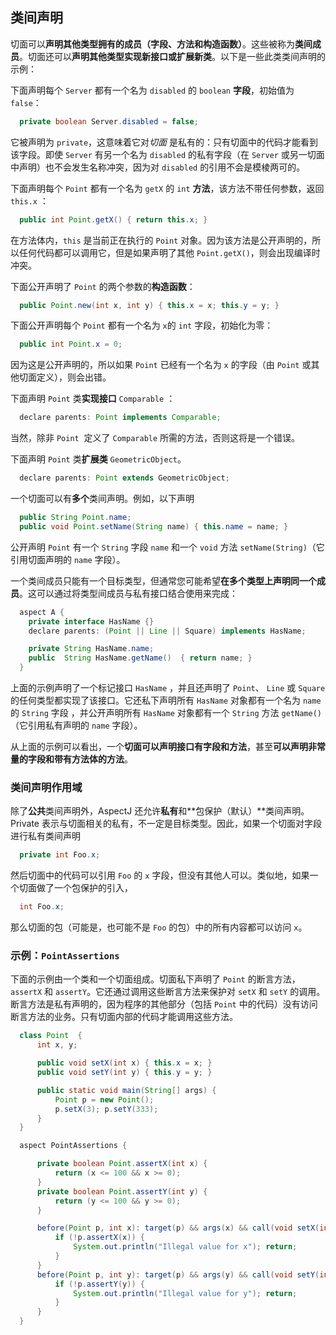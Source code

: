 ## 类间声明

切面可以**声明其他类型拥有的成员（字段、方法和构造函数）**。这些被称为**类间成员**。切面还可以**声明其他类型实现新接口或扩展新类**。以下是一些此类类间声明的示例：

下面声明每个 `Server` 都有一个名为 `disabled` 的 `boolean` **字段**，初始值为 `false`：

```java
  private boolean Server.disabled = false;
```

它被声明为 `private`，这意味着它对*切面* 是私有的：只有切面中的代码才能看到该字段。即使 `Server` 有另一个名为 `disabled` 的私有字段（在 `Server` 或另一切面中声明）也不会发生名称冲突，因为对 `disabled` 的引用不会是模棱两可的。

下面声明每个 `Point` 都有一个名为 `getX` 的 `int` **方法**，该方法不带任何参数，返回 `this.x` ：

```java
  public int Point.getX() { return this.x; }
```

在方法体内，`this` 是当前正在执行的 `Point` 对象。因为该方法是公开声明的，所以任何代码都可以调用它，但是如果声明了其他 `Point.getX()`，则会出现编译时冲突。

下面公开声明了 `Point` 的两个参数的**构造函数**：

```java
  public Point.new(int x, int y) { this.x = x; this.y = y; }
```

下面公开声明每个 `Point` 都有一个名为 `x`的 `int` 字段，初始化为零：

```java
  public int Point.x = 0;
```

因为这是公开声明的，所以如果 `Point` 已经有一个名为 `x` 的字段（由 `Point` 或其他切面定义），则会出错。

下面声明 `Point` 类**实现接口** `Comparable` ：

```java
  declare parents: Point implements Comparable;
```

当然，除非 `Point`  定义了 `Comparable` 所需的方法，否则这将是一个错误。

下面声明 `Point` 类**扩展类** `GeometricObject`。

```java
  declare parents: Point extends GeometricObject;
```

一个切面可以有**多个**类间声明。例如，以下声明

```java
  public String Point.name;
  public void Point.setName(String name) { this.name = name; }
```

公开声明 `Point` 有一个 `String` 字段 `name` 和一个 `void` 方法 `setName(String)`（它引用切面声明的 `name` 字段）。

一个类间成员只能有一个目标类型，但通常您可能希望**在多个类型上声明同一个成员**。这可以通过将类型间成员与私有接口结合使用来完成：

```java
  aspect A {
    private interface HasName {}
    declare parents: (Point || Line || Square) implements HasName;

    private String HasName.name;
    public  String HasName.getName()  { return name; }
  }
```

上面的示例声明了一个标记接口 `HasName` ，并且还声明了 `Point`、 `Line` 或 `Square` 的任何类型都实现了该接口。它还私下声明所有 `HasName` 对象都有一个名为 `name` 的 `String` 字段 ，并公开声明所有 `HasName` 对象都有一个 `String` 方法 `getName()`（它引用私有声明的 `name` 字段）。

从上面的示例可以看出，一个**切面可以声明接口有字段和方法**，甚至**可以声明非常量的字段和带有方法体的方法**。

### 类间声明作用域

除了**公共**类间声明外，AspectJ 还允许**私有**和**包保护（默认）**类间声明。Private 表示与切面相关的私有，不一定是目标类型。因此，如果一个切面对字段进行私有类间声明

```java
  private int Foo.x;
```

然后切面中的代码可以引用 `Foo` 的 `x` 字段，但没有其他人可以。类似地，如果一个切面做了一个包保护的引入，

```java
  int Foo.x;
```

那么切面的包（可能是，也可能不是 `Foo` 的包）中的所有内容都可以访问 `x`。

### 示例：`PointAssertions`

下面的示例由一个类和一个切面组成。切面私下声明了 `Point` 的断言方法，`assertX` 和 `assertY`。它还通过调用这些断言方法来保护对 `setX` 和 `setY` 的调用。断言方法是私有声明的，因为程序的其他部分（包括 `Point` 中的代码）没有访问断言方法的业务。只有切面内部的代码才能调用这些方法。

```java
  class Point  {
      int x, y;

      public void setX(int x) { this.x = x; }
      public void setY(int y) { this.y = y; }

      public static void main(String[] args) {
          Point p = new Point();
          p.setX(3); p.setY(333);
      }
  }

  aspect PointAssertions {

      private boolean Point.assertX(int x) {
          return (x <= 100 && x >= 0);
      }
      private boolean Point.assertY(int y) {
          return (y <= 100 && y >= 0);
      }

      before(Point p, int x): target(p) && args(x) && call(void setX(int)) {
          if (!p.assertX(x)) {
              System.out.println("Illegal value for x"); return;
          }
      }
      before(Point p, int y): target(p) && args(y) && call(void setY(int)) {
          if (!p.assertY(y)) {
              System.out.println("Illegal value for y"); return;
          }
      }
  }
```
